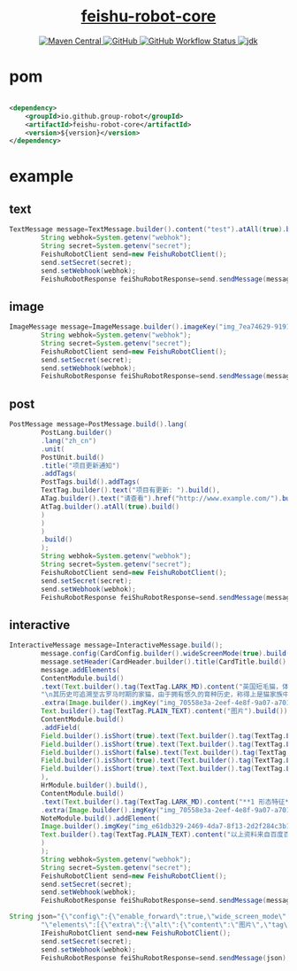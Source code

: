 <h1 align="center"><a href="https://github.com/group-robot/java-feishu-robot" target="_blank">feishu-robot-core</a></h1>
<p align="center">
<a href="https://search.maven.org/artifact/io.github.group-robot/feishu-robot-core">
<img alt="Maven Central" src="https://img.shields.io/maven-central/v/io.github.group-robot/feishu-robot-core?style=flat-square">
</a>
<a href="https://github.com/group-robot/java-feishu-robot/blob/master/LICENSE">
<img alt="GitHub" src="https://img.shields.io/github/license/group-robot/java-feishu-robot?style=flat-square">
</a>
<a href="https://github.com/group-robot/java-feishu-robot/actions">
<img alt="GitHub Workflow Status" src="https://img.shields.
io/github/actions/workflow/status/group-robot/java-feishu-robot/release.yml?style=flat-square">
</a>
<a href="https://www.oracle.com/java/technologies/javase-downloads.html">
<img alt="jdk" src="https://img.shields.io/badge/jdk-8%2B-green?style=flat-square">
</a>
</p>

# pom

```xml

<dependency>
    <groupId>io.github.group-robot</groupId>
    <artifactId>feishu-robot-core</artifactId>
    <version>${version}</version>
</dependency>
```

# example

## text

```java
TextMessage message=TextMessage.builder().content("test").atAll(true).build();
        String webhok=System.getenv("webhok");
        String secret=System.getenv("secret");
        FeishuRobotClient send=new FeishuRobotClient();
        send.setSecret(secret);
        send.setWebhook(webhok);
        FeishuRobotResponse feiShuRobotResponse=send.sendMessage(message)
```

## image

```java
ImageMessage message=ImageMessage.builder().imageKey("img_7ea74629-9191-4176-998c-2e603c9c5e8g").build();
        String webhok=System.getenv("webhok");
        String secret=System.getenv("secret");
        FeishuRobotClient send=new FeishuRobotClient();
        send.setSecret(secret);
        send.setWebhook(webhok);
        FeishuRobotResponse feiShuRobotResponse=send.sendMessage(message);
```

## post

```java
PostMessage message=PostMessage.build().lang(
        PostLang.builder()
        .lang("zh_cn")
        .unit(
        PostUnit.build()
        .title("项目更新通知")
        .addTags(
        PostTags.build().addTags(
        TextTag.builder().text("项目有更新: ").build(),
        ATag.builder().text("请查看").href("http://www.example.com/").build(),
        AtTag.builder().atAll(true).build()
        )
        )
        )
        .build()
        );
        String webhok=System.getenv("webhok");
        String secret=System.getenv("secret");
        FeishuRobotClient send=new FeishuRobotClient();
        send.setSecret(secret);
        send.setWebhook(webhok);
        FeishuRobotResponse feiShuRobotResponse=send.sendMessage(message);
```

## interactive

```java
InteractiveMessage message=InteractiveMessage.build();
        message.config(CardConfig.builder().wideScreenMode(true).build());
        message.setHeader(CardHeader.builder().title(CardTitle.build().content("\uD83D\uDC08 英国短毛猫")).template("indigo").build());
        message.addElements(
        ContentModule.build()
        .text(Text.builder().tag(TextTag.LARK_MD).content("英国短毛猫，体形圆胖，四肢短粗发达，毛短而密，头大脸圆，对人友善。 "+
        "\n其历史可追溯至古罗马时期的家猫，由于拥有悠久的育种历史，称得上是猫家族中的典范。").build())
        .extra(Image.builder().imgKey("img_70558e3a-2eef-4e8f-9a07-a701c165431g").alt(
        Text.builder().tag(TextTag.PLAIN_TEXT).content("图片").build()).build()),
        ContentModule.build()
        .addField(
        Field.builder().isShort(true).text(Text.builder().tag(TextTag.LARK_MD).content("**中文学名：**\n英国短毛猫").build()).build(),
        Field.builder().isShort(true).text(Text.builder().tag(TextTag.LARK_MD).content("**拉丁学名：**\nFelinae").build()).build(),
        Field.builder().isShort(false).text(Text.builder().tag(TextTag.LARK_MD).content(" ").build()).build(),
        Field.builder().isShort(true).text(Text.builder().tag(TextTag.LARK_MD).content("**体形：**\n圆胖").build()).build(),
        Field.builder().isShort(true).text(Text.builder().tag(TextTag.LARK_MD).content("**被毛：**\n短而浓密、俗称地毯毛").build()).build()
        ),
        HrModule.builder().build(),
        ContentModule.build()
        .text(Text.builder().tag(TextTag.LARK_MD).content("**1 形态特征**\n\n 🔵 外形：身体厚实，胸部饱满宽阔，腿部粗壮，爪子浑圆，尾巴的根部粗壮，尾尖钝圆。\n\n🔵 毛色：共有十五种品种被承认，其中最著名的是蓝色系的英国短毛猫。 ").build())
        .extra(Image.builder().imgKey("img_70558e3a-2eef-4e8f-9a07-a701c165431g").alt(Text.builder().tag(TextTag.PLAIN_TEXT).content("图片").build()).build()),
        NoteModule.build().addElement(
        Image.builder().imgKey("img_e61db329-2469-4da7-8f13-2d2f284c3b1g").alt(Text.builder().tag(TextTag.PLAIN_TEXT).content("图片").build()).build(),
        Text.builder().tag(TextTag.PLAIN_TEXT).content("以上资料来自百度百科").build()
        )
        );
        String webhok=System.getenv("webhok");
        String secret=System.getenv("secret");
        FeishuRobotClient send=new FeishuRobotClient();
        send.setSecret(secret);
        send.setWebhook(webhok);
        FeishuRobotResponse feiShuRobotResponse=send.sendMessage(message);
```

```java
String json="{\"config\":{\"enable_forward\":true,\"wide_screen_mode\":true},"+
        "\"elements\":[{\"extra\":{\"alt\":{\"content\":\"图片\",\"tag\":\"plain_text\"},\"compact_width\":false,\"img_key\":\"img_1cad0e51-26f6-492a-8280-a47057b09a0g\",\"mode\":\"crop_center\",\"preview\":true,\"tag\":\"img\"},\"fields\":null,\"tag\":\"div\",\"text\":{\"content\":\"英国短毛猫，体形圆胖，四肢短粗发达，毛短而密，头大脸圆，对人友善。 \\n其历史可追溯至古罗马时期的家猫，由于拥有悠久的育种历史，称得上是猫家族中的典范。\",\"tag\":\"lark_md\"}},{\"fields\":[{\"is_short\":true,\"text\":{\"content\":\"**中文学名：**\\n英国短毛猫\",\"tag\":\"lark_md\"}},{\"is_short\":true,\"text\":{\"content\":\"**拉丁学名：**\\nFelinae\",\"tag\":\"lark_md\"}},{\"is_short\":false,\"text\":{\"content\":\"\",\"tag\":\"lark_md\"}},{\"is_short\":true,\"text\":{\"content\":\"**体形：**\\n圆胖\",\"tag\":\"lark_md\"}},{\"is_short\":true,\"text\":{\"content\":\"**被毛：**\\n短而浓密、俗称地毯毛\",\"tag\":\"lark_md\"}}],\"tag\":\"div\"},{\"tag\":\"hr\"},{\"extra\":{\"alt\":{\"content\":\"图片\",\"tag\":\"plain_text\"},\"compact_width\":false,\"img_key\":\"img_70558e3a-2eef-4e8f-9a07-a701c165431g\",\"mode\":\"crop_center\",\"preview\":true,\"tag\":\"img\"},\"fields\":null,\"tag\":\"div\",\"text\":{\"content\":\"**1 形态特征**\\n\\n \uD83D\uDD35 外形：身体厚实，胸部饱满宽阔，腿部粗壮，爪子浑圆，尾巴的根部粗壮，尾尖钝圆。\\n\\n\uD83D\uDD35 毛色：共有十五种品种被承认，其中最著名的是蓝色系的英国短毛猫。 \",\"tag\":\"lark_md\"}},{\"elements\":[{\"alt\":{\"content\":\"图片\",\"tag\":\"plain_text\"},\"compact_width\":false,\"img_key\":\"img_7ea74629-9191-4176-998c-2e603c9c5e8g\",\"mode\":\"crop_center\",\"preview\":true,\"tag\":\"img\"},{\"content\":\"以上资料来自百度百科\",\"tag\":\"plain_text\"}],\"tag\":\"note\"}],\"header\":{\"template\":\"indigo\",\"title\":{\"content\":\"\uD83D\uDC08 英国短毛猫\",\"tag\":\"plain_text\"}}}";
        IFeishuRobotClient send=new FeishuRobotClient();
        send.setSecret(secret);
        send.setWebhook(webhok);
        FeishuRobotResponse feiShuRobotResponse=send.sendMessage(json);
```